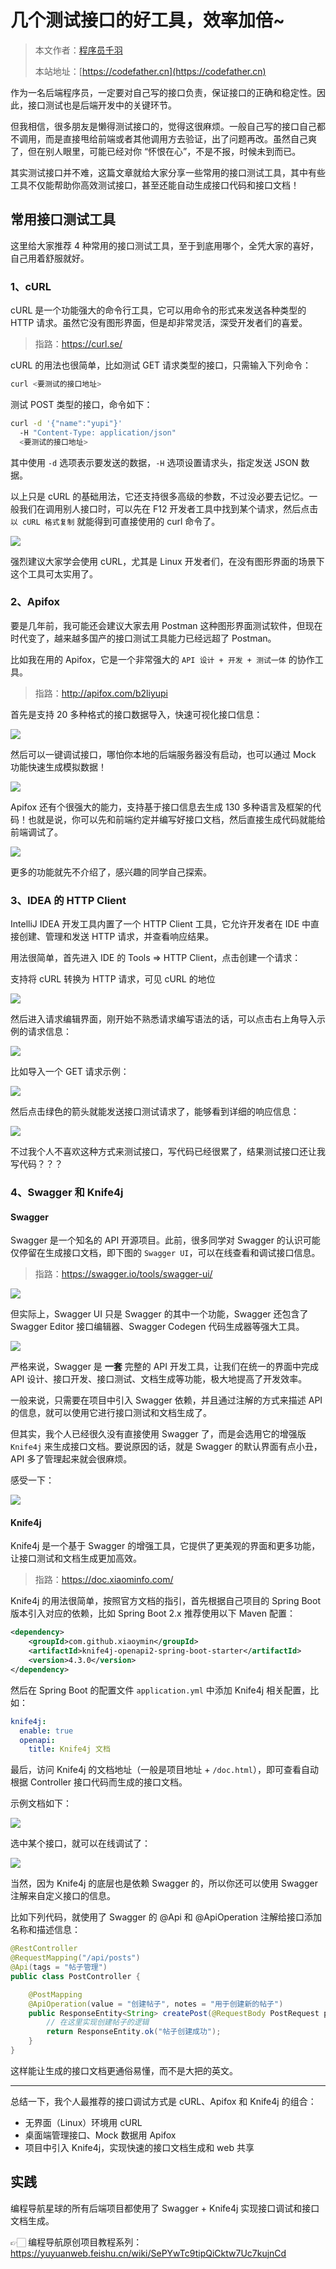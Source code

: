 # 几个测试接口的好工具，效率加倍~

> 本文作者：[程序员千羽](https://yuyuanweb.feishu.cn/wiki/Abldw5WkjidySxkKxU2cQdAtnah)
>
> 本站地址：[https://codefather.cn](https://codefather.cn)

作为一名后端程序员，一定要对自己写的接口负责，保证接口的正确和稳定性。因此，接口测试也是后端开发中的关键环节。

但我相信，很多朋友是懒得测试接口的，觉得这很麻烦。一般自己写的接口自己都不调用，而是直接甩给前端或者其他调用方去验证，出了问题再改。虽然自己爽了，但在别人眼里，可能已经对你 “怀恨在心”，不是不报，时候未到而已。

其实测试接口并不难，这篇文章就给大家分享一些常用的接口测试工具，其中有些工具不仅能帮助你高效测试接口，甚至还能自动生成接口代码和接口文档！



## 常用接口测试工具

这里给大家推荐 4 种常用的接口测试工具，至于到底用哪个，全凭大家的喜好，自己用着舒服就好。



### 1、cURL

cURL 是一个功能强大的命令行工具，它可以用命令的形式来发送各种类型的 HTTP 请求。虽然它没有图形界面，但是却非常灵活，深受开发者们的喜爱。

> 指路：https://curl.se/



cURL 的用法也很简单，比如测试 GET 请求类型的接口，只需输入下列命令：

```bash
curl <要测试的接口地址>
```



测试 POST 类型的接口，命令如下：

```bash
curl -d '{"name":"yupi"}'
  -H "Content-Type: application/json"
  <要测试的接口地址>
```



其中使用 `-d` 选项表示要发送的数据，`-H` 选项设置请求头，指定发送 JSON 数据。

以上只是 cURL 的基础用法，它还支持很多高级的参数，不过没必要去记忆。一般我们在调用别人接口时，可以先在 F12 开发者工具中找到某个请求，然后点击 `以 cURL 格式复制` 就能得到可直接使用的 curl 命令了。

![](https://yupi-picture-1256524210.cos.ap-shanghai.myqcloud.com/1/1697727100098-011d8a12-2fe5-4421-8f8d-825c21d63f56.png)



强烈建议大家学会使用 cURL，尤其是 Linux 开发者们，在没有图形界面的场景下这个工具可太实用了。



### 2、Apifox

要是几年前，我可能还会建议大家去用 Postman 这种图形界面测试软件，但现在时代变了，越来越多国产的接口测试工具能力已经远超了 Postman。

比如我在用的 Apifox，它是一个非常强大的 `API 设计 + 开发 + 测试一体` 的协作工具。

> 指路：http://apifox.com/b2liyupi



首先是支持 20 多种格式的接口数据导入，快速可视化接口信息：

![](https://yupi-picture-1256524210.cos.ap-shanghai.myqcloud.com/1/1697727719582-3b58a60f-70a8-42b1-ba48-14adbeedd4c9.png)



然后可以一键调试接口，哪怕你本地的后端服务器没有启动，也可以通过 Mock 功能快速生成模拟数据！

![](https://yupi-picture-1256524210.cos.ap-shanghai.myqcloud.com/1/1697727817429-5ebc1665-2179-45f3-aa55-bd863d78d01a.png)



Apifox 还有个很强大的能力，支持基于接口信息去生成 130 多种语言及框架的代码！也就是说，你可以先和前端约定并编写好接口文档，然后直接生成代码就能给前端调试了。

![](https://yupi-picture-1256524210.cos.ap-shanghai.myqcloud.com/1/1697727951940-af4b1020-2acb-4730-b714-12cb863c3254.png)



更多的功能就先不介绍了，感兴趣的同学自己探索。



### 3、IDEA 的 HTTP Client

IntelliJ IDEA 开发工具内置了一个 HTTP Client 工具，它允许开发者在 IDE 中直接创建、管理和发送 HTTP 请求，并查看响应结果。

用法很简单，首先进入 IDE 的 Tools => HTTP Client，点击创建一个请求：

支持将 cURL 转换为 HTTP 请求，可见 cURL 的地位

![](https://yupi-picture-1256524210.cos.ap-shanghai.myqcloud.com/1/1697728344182-79ba6724-5b50-4978-b037-b35f2fac0c75.png)

然后进入请求编辑界面，刚开始不熟悉请求编写语法的话，可以点击右上角导入示例的请求信息：

![](https://yupi-picture-1256524210.cos.ap-shanghai.myqcloud.com/1/1697728547281-1407dd65-67d8-4a57-a4ac-3c5979338560.png)

比如导入一个 GET 请求示例：

![](https://yupi-picture-1256524210.cos.ap-shanghai.myqcloud.com/1/1697728604443-a711636d-553c-4c68-9e1c-1f7992e73e3a.png)



然后点击绿色的箭头就能发送接口测试请求了，能够看到详细的响应信息：

![](https://yupi-picture-1256524210.cos.ap-shanghai.myqcloud.com/1/1697728679041-2f5203ea-da78-4088-96d7-5ee408e79877.png)



不过我个人不喜欢这种方式来测试接口，写代码已经很累了，结果测试接口还让我写代码？？？



### 4、Swagger 和 Knife4j

#### Swagger

Swagger 是一个知名的 API 开源项目。此前，很多同学对 Swagger 的认识可能仅停留在生成接口文档，即下图的 `Swagger UI`，可以在线查看和调试接口信息。

> 指路：https://swagger.io/tools/swagger-ui/

![](https://yupi-picture-1256524210.cos.ap-shanghai.myqcloud.com/1/1697728940485-0597573e-97c2-4867-a79e-9cdb0aab2f04.png)



但实际上，Swagger UI 只是 Swagger 的其中一个功能，Swagger 还包含了 Swagger Editor 接口编辑器、Swagger Codegen 代码生成器等强大工具。

![](https://yupi-picture-1256524210.cos.ap-shanghai.myqcloud.com/1/1697729062255-9dbd38c5-dfc1-4de8-a42d-8b824c59f9da.png)



严格来说，Swagger 是 **一套** 完整的 API 开发工具，让我们在统一的界面中完成 API 设计、接口开发、接口测试、文档生成等功能，极大地提高了开发效率。

一般来说，只需要在项目中引入 Swagger 依赖，并且通过注解的方式来描述 API 的信息，就可以使用它进行接口测试和文档生成了。

但其实，我个人已经很久没有直接使用 Swagger 了，而是会选用它的增强版 `Knife4j` 来生成接口文档。要说原因的话，就是 Swagger 的默认界面有点小丑，API 多了管理起来就会很麻烦。

感受一下：

![](https://yupi-picture-1256524210.cos.ap-shanghai.myqcloud.com/1/1697729785541-29de1f7b-e428-4ba8-8104-8fe75af138d3.png)



#### Knife4j

Knife4j 是一个基于 Swagger 的增强工具，它提供了更美观的界面和更多功能，让接口测试和文档生成更加高效。

> 指路：https://doc.xiaominfo.com/



Knife4j 的用法很简单，按照官方文档的指引，首先根据自己项目的 Spring Boot 版本引入对应的依赖，比如 Spring Boot 2.x 推荐使用以下 Maven 配置：

```xml
<dependency>
    <groupId>com.github.xiaoymin</groupId>
    <artifactId>knife4j-openapi2-spring-boot-starter</artifactId>
    <version>4.3.0</version>
</dependency>
```



然后在 Spring Boot 的配置文件 `application.yml` 中添加 Knife4j 相关配置，比如：

```yaml
knife4j:
  enable: true
  openapi:
    title: Knife4j 文档
```



最后，访问 Knife4j 的文档地址（一般是项目地址 + `/doc.html`），即可查看自动根据 Controller 接口代码而生成的接口文档。

示例文档如下：

![](https://yupi-picture-1256524210.cos.ap-shanghai.myqcloud.com/1/1697730186817-40f8d1db-ea19-45f9-ae0e-b7f032c0189e.png)

选中某个接口，就可以在线调试了：

![](https://yupi-picture-1256524210.cos.ap-shanghai.myqcloud.com/1/1697730368657-397cec17-d11a-4d40-a620-ab6d4b9b3918.png)



当然，因为 Knife4j 的底层也是依赖 Swagger 的，所以你还可以使用 Swagger 注解来自定义接口的信息。

比如下列代码，就使用了 Swagger 的 @Api 和 @ApiOperation 注解给接口添加名称和描述信息：

```java
@RestController
@RequestMapping("/api/posts")
@Api(tags = "帖子管理")
public class PostController {

    @PostMapping
    @ApiOperation(value = "创建帖子", notes = "用于创建新的帖子")
    public ResponseEntity<String> createPost(@RequestBody PostRequest postRequest) {
        // 在这里实现创建帖子的逻辑
        return ResponseEntity.ok("帖子创建成功");
    }
}
```



这样能让生成的接口文档更通俗易懂，而不是大把的英文。



------



总结一下，我个人最推荐的接口调试方式是 cURL、Apifox 和 Knife4j 的组合：

- 无界面（Linux）环境用 cURL
- 桌面端管理接口、Mock 数据用 Apifox
- 项目中引入 Knife4j，实现快速的接口文档生成和 web 共享



## 实践

编程导航星球的所有后端项目都使用了 Swagger + Knife4j 实现接口调试和接口文档生成。

👉🏻 编程导航原创项目教程系列：https://yuyuanweb.feishu.cn/wiki/SePYwTc9tipQiCktw7Uc7kujnCd